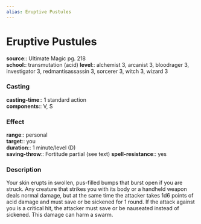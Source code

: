 ```yaml
---
alias: Eruptive Pustules
---
```


# Eruptive Pustules 

**source**:: Ultimate Magic pg. 218  
**school**:: transmutation (acid)
**level**:: alchemist 3, arcanist 3, bloodrager 3, investigator 3, redmantisassassin 3, sorcerer 3, witch 3, wizard 3

### Casting 

**casting-time**:: 1 standard action  
**components**:: V, S

### Effect 

**range**:: personal  
**target**:: you  
**duration**:: 1 minute/level (D)  
**saving-throw**:: Fortitude partial (see text)
**spell-resistance**:: yes

### Description 

Your skin erupts in swollen, pus-filled bumps that burst open if you are struck. Any creature that strikes you with its body or a handheld weapon deals normal damage, but at the same time the attacker takes 1d6 points of acid damage and must save or be sickened for 1 round. If the attack against you is a critical hit, the attacker must save or be nauseated instead of sickened. This damage can harm a swarm.

